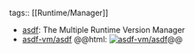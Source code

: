 tags:: [[Runtime/Manager]]

- [asdf](https://asdf-vm.com/): The Multiple Runtime Version Manager
- [asdf-vm/asdf](https://github.com/asdf-vm/asdf)
  @@html: <a href="https://github.com/asdf-vm/asdf/"><img src="https://github-readme-stats-astronomer.vercel.app/api/pin/?username=asdf-vm&repo=asdf&theme=tokyonight" alt="asdf-vm/asdf"/></a>@@